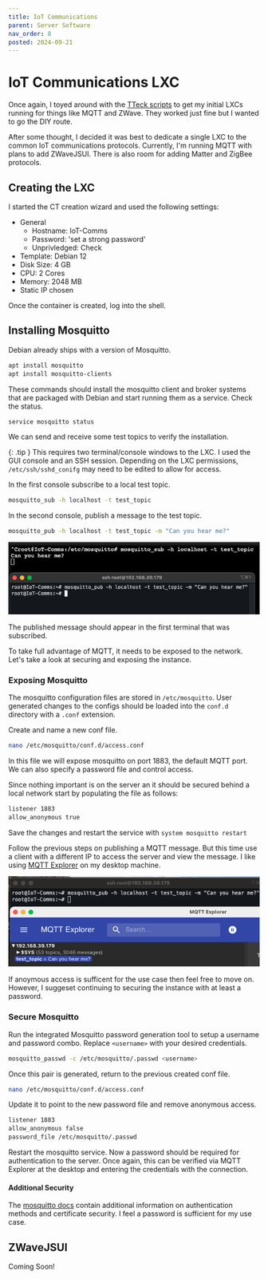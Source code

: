 ```yaml
---
title: IoT Communications
parent: Server Software
nav_order: 8
posted: 2024-09-21
---
```


# IoT Communications LXC

Once again, I toyed around with the [TTeck scripts](https://tteck.github.io/Proxmox/) to get my initial LXCs running for things like MQTT and ZWave. They worked just fine but I wanted to go the DIY route.

After some thought, I decided it was best to dedicate a single LXC to the common IoT communications protocols. Currently, I'm running MQTT with plans to add ZWaveJSUI. There is also room for adding Matter and ZigBee protocols.

## Creating the LXC

I started the CT creation wizard and used the following settings:

- General
    - Hostname: IoT-Comms
    - Password: 'set a strong password'
    - Unprivledged: Check
- Template: Debian 12
- Disk Size: 4 GB
- CPU: 2 Cores
- Memory: 2048 MB
- Static IP chosen

Once the container is created, log into the shell.

## Installing Mosquitto

Debian already ships with a version of Mosquitto.

```bash
apt install mosquitto
apt install mosquitto-clients
```

These commands should install the mosquitto client and broker systems that are packaged with Debian and start running them as a service. Check the status.

```bash
service mosquitto status
```

We can send and receive some test topics to verify the installation.

{: .tip }
This requires two terminal/console windows to the LXC. I used the GUI console and an SSH session. Depending on the LXC permissions, `/etc/ssh/sshd_conifg` may need to be edited to allow for access.

In the first console subscribe to a local test topic.

```bash
mosquitto_sub -h localhost -t test_topic
```

In the second console, publish a message to the test topic.

```bash
mosquitto_pub -h localhost -t test_topic -m "Can you hear me?"
```

<img src='/assets/iot-comms/mqtt-test-topic.png'/>

The published message should appear in the first terminal that was subscribed.

To take full advantage of MQTT, it needs to be exposed to the network. Let's take a look at securing and exposing the instance.

### Exposing Mosquitto

The mosquitto configuration files are stored in `/etc/mosquitto`. User generated changes to the configs should be loaded into the `conf.d` directory with a `.conf` extension.

Create and name a new conf file.

```bash
nano /etc/mosquitto/conf.d/access.conf
```

In this file we will expose mosquitto on port 1883, the default MQTT port. We can also specify a password file and control access.

Since nothing important is on the server an it should be secured behind a local network start by populating the file as follows:

```bash
listener 1883
allow_anonymous true
```

Save the changes and restart the service with `system mosquitto restart`

Follow the previous steps on publishing a MQTT message. But this time use a client with a different IP to access the server and view the message. I like using [MQTT Explorer](http://mqtt-explorer.com) on my desktop machine.

<img src='/assets/iot-comms/mqtt-explorer-test.png'/>

If anoymous access is sufficent for the use case then feel free to move on. However, I suggeset continuing to securing the instance with at least a password.

### Secure Mosquitto

Run the integrated Mosquitto password generation tool to setup a username and password combo. Replace `<username>` with your desired credentials.

```bash
mosquitto_passwd -c /etc/mosquitto/.passwd <username>
```

Once this pair is generated, return to the previous created conf file.

```bash
nano /etc/mosquitto/conf.d/access.conf
```

Update it to point to the new password file and remove anonymous access.

```bash
listener 1883
allow_anonymous false
password_file /etc/mosquitto/.passwd
```

Restart the mosquitto service. Now a password should be required for authentication to the server. Once again, this can be verified via MQTT Explorer at the desktop and entering the credentials with the connection.

#### Additional Security

The [mosquitto docs](https://mosquitto.org) contain additional information on authentication methods and certificate security. I feel a password is sufficient for my use case.

## ZWaveJSUI

Coming Soon!


